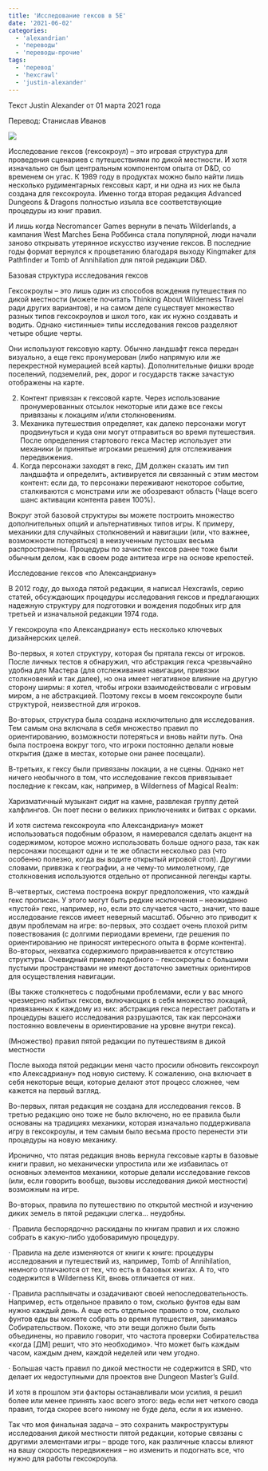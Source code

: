 ```yaml
---
title: 'Исследование гексов в 5E'
date: '2021-06-02'
categories:
  - 'alexandrian'
  - 'переводы'
  - 'переводы-прочие'
tags:
  - 'перевод'
  - 'hexcrawl'
  - 'justin-alexander'
---
```


Текст Justin Alexander от 01 марта 2021 года

Перевод: Станислав Иванов

![](images/789e4-alexandrian-hexcrawl-1.jpg)

Исследование гексов (гексокроул) – это игровая структура для проведения сценариев с путешествиями по дикой местности. И хотя изначально он был центральным компонентом опыта от D&D, со временем он угас. К 1989 году в продуктах можно было найти лишь несколько рудиментарных гексовых карт, и ни одна из них не была создана для гексокроула. Именно тогда вторая редакция Advanced Dungeons & Dragons полностью изъяла все соответствующие процедуры из книг правил.

И лишь когда Necromancer Games вернули в печать Wilderlands, а кампания West Marches Бена Роббинса стала популярной, люди начали заново открывать утерянное искусство изучение гексов. В последние годы формат вернулся к процветанию благодаря выходу Kingmaker для Pathfinder и Tomb of Annihilation для пятой редакции D&D.

Базовая структура исследования гексов

Гексокроулы – это лишь один из способов вождения путешествия по дикой местности (можете почитать Thinking About Wilderness Travel ради других вариантов), и на самом деле существует множество разных типов гексокроулов и школ того, как их нужно создавать и водить. Однако «истинные» типы исследования гексов разделяют четыре общие черты.

Они используют гексовую карту. Обычно ландшафт гекса передан визуально, а еще гекс пронумерован (либо напрямую или же перекрестной нумерацией всей карты). Дополнительные фишки вроде поселений, подземелий, рек, дорог и государств также зачастую отображены на карте.

2. Контент привязан к гексовой карте. Через использование пронумерованных отсылок некоторые или даже все гексы привязаны к локациям и/или столкновениям.
3. Механика путешествия определяет, как далеко персонажи могут продвинуться и куда они могут отправиться во время путешествия. После определения стартового гекса Мастер использует эти механики (и принятые игроками решения) для отслеживания передвижения.
4. Когда персонажи заходят в гекс, ДМ должен сказать им тип ландшафта и определить, активируется ли связанный с этим местом контент: если да, то персонажи переживают некоторое событие, сталкиваются с монстрами или же обозревают область (Чаще всего шанс активации контента равен 100%).

Вокруг этой базовой структуры вы можете построить множество дополнительных опций и альтернативных типов игры. К примеру, механики для случайных столкновений и навигации (или, что важнее, возможности потеряться) в неизученным пустошах весьма распространены. Процедуры по зачистке гексов ранее тоже были обычным делом, как в своем роде антитеза игре на основе крепостей.

Исследование гексов «по Александриану»

В 2012 году, до выхода пятой редакции, я написал Hexcrawls, серию статей, обсуждающих процедуры исследования гексов и предлагающих надежную структуру для подготовки и вождения подобных игр для третьей и изначальной редакции 1974 года.

У гексокроула «по Александриану» есть несколько ключевых дизайнерских целей.

Во-первых, я хотел структуру, которая бы прятала гексы от игроков. После личных тестов я обнаружил, что абстракция гекса чрезвычайно удобна для Мастера (для отслеживания навигации, привязки столкновений и так далее), но она имеет негативное влияние на другую сторону ширмы: я хотел, чтобы игроки взаимодействовали с игровым миром, а не абстракцией. Поэтому гексы в моем гексокроуле были структурой, неизвестной для игроков.

Во-вторых, структура была создана исключительно для исследования. Тем самым она включала в себя множество правил по ориентированию, возможности потеряться и вновь найти путь. Она была построена вокруг того, что игроки постоянно делали новые открытия (даже в местах, которые они ранее посещали).

В-третьих, к гексу были привязаны локации, а не сцены. Однако нет ничего необычного в том, что исследование гексов привязывает последние к гексам, как, например, в Wilderness of Magical Realm:

Харизматичный музыкант сидит на камне, развлекая группу детей халфлингов. Он поет песни о великих приключениях и битвах с орками.

И хотя система гексокроула «по Александриану» может использоваться подобным образом, я намеревался сделать акцент на содержимом, которое можно использовать больше одного раза, так как персонажи посещают одни и те же области несколько раз (что особенно полезно, когда вы водите открытый игровой стол). Другими словами, привязка к географии, а не чему-то мимолетному, где столкновения используются отдельно от прописанной легенды карты.

В-четвертых, система построена вокруг предположения, что каждый гекс прописан. У этого могут быть редкие исключения – неожиданно «пустой» гекс, например, но, если это случается часто, значит, что ваше исследование гексов имеет неверный масштаб. Обычно это приводит к двум проблемам на игре: во-первых, это создает очень плохой ритм повествования (с долгими периодами времени, где решения по ориентированию не приносят интересного опыта в форме контента). Во-вторых, нехватка содержимого приравнивается к отсутствию структуры. Очевидный пример подобного – гексокроулы с большими пустыми пространствами не имеют достаточно заметных ориентиров для осуществления навигации.

(Вы также столкнетесь с подобными проблемами, если у вас много чрезмерно набитых гексов, включающих в себя множество локаций, привязанных к каждому из них: абстракция гекса перестает работать и процедуры вашего исследования разрушаются, так как персонажи постоянно вовлечены в ориентирование на уровне внутри гекса).

(Множество) правил пятой редакции по путешествиям в дикой местности

После выхода пятой редакции меня часто просили обновить гексокроул «по Алексадриану» под новую систему. К сожалению, она включает в себя некоторые вещи, которые делают этот процесс сложнее, чем кажется на первый взгляд.

Во-первых, пятая редакция не создана для исследования гексов. В третью редакцию оно тоже не было включено, но ее правила были основаны на традициях механики, которая изначально поддерживала игру в гексокроулы, и тем самым было весьма просто перенести эти процедуры на новую механику.

Иронично, что пятая редакция вновь вернула гексовые карты в базовые книги правил, но механически упростила или же избавилась от основных элементов механики, которые делали исследование гексов (или, если говорить вообще, вызовы исследования дикой местности) возможным на игре.

Во-вторых, правила по путешествию по открытой местной и изучению диких земель в пятой редакции слегка… неудобны.

· Правила беспорядочно раскиданы по книгам правил и их сложно собрать в какую-либо удобоваримую процедуру.

· Правила на деле изменяются от книги к книге: процедуры исследования и путешествий из, например, Tomb of Annihilation, немного отличаются от тех, что есть в базовых книгах. А то, что содержится в Wilderness Kit, вновь отличается от них.

· Правила расплывчаты и озадачивают своей непоследовательность. Например, есть отдельное правило о том, сколько фунтов еды вам нужно каждый день. А еще есть отдельное правило о том, сколько фунтов еды вы можете собрать во время путешествия, занимаясь Собирательством. Похоже, что эти вещи должно были быть объединены, но правило говорит, что частота проверки Собирательства «когда \[ДМ\] решит, что это необходимо». Что может быть каждым часом, каждым днем, каждой неделей или чем угодно.

· Большая часть правил по дикой местности не содержится в SRD, что делает их недоступными для проектов вне Dungeon Master’s Guild.

И хотя в прошлом эти факторы останавливали мои усилия, я решил более или менее принять хаос всего этого: ведь если нет четкого свода правил, тогда скорее всего никому не буде дела, если я их изменю.

Так что моя финальная задача – это сохранить макроструктуры исследования дикой местности пятой редакции, которые связаны с другими элементами игры – вроде того, как различные классы влияют на вашу скорость передвижения – но изменить и подогнать все, что нужно для работы гексокроула.
